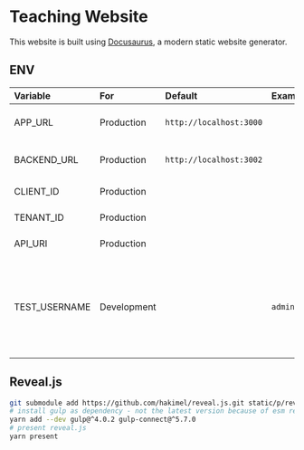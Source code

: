 # Teaching Website

This website is built using [Docusaurus](https://docusaurus.io/), a modern static website generator.

## ENV

| Variable      | For         | Default                 | Example             | Description                                                                         |
|:--------------|:------------|:------------------------|:--------------------|:------------------------------------------------------------------------------------|
| APP_URL       | Production  | `http://localhost:3000` |                     | Domain of the hosted app                                                            |
| BACKEND_URL   | Production  | `http://localhost:3002` |                     | Url of the API Endpoint                                                             |
| CLIENT_ID     | Production  |                         |                     | Azure ID: Client ID                                                                 |
| TENANT_ID     | Production  |                         |                     | Azure AD: Tenant Id                                                                 |
| API_URI       | Production  |                         |                     | Azure AD: API Url                                                                   |
| TEST_USERNAME | Development |                         | `admin.bar@bazz.ch` | To log in offline. Must be the same as `ADMIN_EMAIL` or `USER_EMAIL` in the Backend |


## Reveal.js

```bash
git submodule add https://github.com/hakimel/reveal.js.git static/p/reveal.js
# install gulp as dependency - not the latest version because of esm restrictions
yarn add --dev gulp@^4.0.2 gulp-connect@^5.7.0
# present reveal.js
yarn present
```